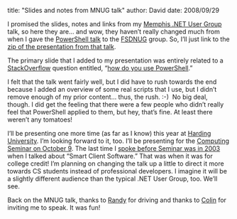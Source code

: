 
title: "Slides and notes from MNUG talk"
author: David
date: 2008/09/29

<p>I promised the slides, notes and links from my <a href="http://mnug.net">Memphis .NET User Group</a> talk, so here they are… and wow, they haven’t really changed much from when I gave the <a href="http://www.mohundro.com/blog/2008/09/09/PowerShellFSDNUGPresentationWithSlidesAndNotes.aspx">PowerShell talk</a> to the <a href="http://fsdnug.org">FSDNUG</a> group. So, I’ll just link to the <a href="http://www.mohundro.com/blog/content/binary/2008-09-08-fsdnug-powershell-presentation.zip">zip of the presentation from that talk</a>.</p> <p></p> <p></p> <p></p> <p></p> <p></p> <p></p> <p></p> <p></p> <p></p> <p>The primary slide that I added to my presentation was entirely related to a <a href="http://stackoverflow.com/">StackOverflow</a> question entitled, “<a href="http://stackoverflow.com/questions/8722/how-do-you-use-powershell">how do you use PowerShell</a>.”</p> <p></p> <p></p> <p></p> <p></p> <p></p> <p></p> <p></p> <p></p> <p></p> <p>I felt that the talk went fairly well, but I did have to rush towards the end because I added an overview of some real scripts that I use, but I didn’t remove enough of my prior content… thus, the rush. :-)&nbsp; No big deal, though. I did get the feeling that there were a few people who didn’t really feel that PowerShell applied to them, but hey, that’s fine. At least there weren’t any tomatoes!</p> <p>I’ll be presenting one more time (as far as I know) this year at <a href="http://www.harding.edu">Harding University</a>. I’m looking forward to it, too. I’ll be presenting for the <a href="http://www.harding.edu/comp/calendar.html">Computing Seminar on October 9</a>. The last time I <a href="http://www.harding.edu/comp/compsem00s.html">spoke before Seminar was in 2003</a> when I talked about “Smart Client Software.” That was when it was for college credit! I’m planning on changing the talk up a little to direct it more towards CS students instead of professional developers. I imagine it will be a slightly different audience than the typical .NET User Group, too. We’ll see.</p> <p>Back on the MNUG talk, thanks to <a href="http://www.mysoftwarestartup.com/">Randy</a> for driving and thanks to <a href="http://www.colinneller.com/blog/">Colin</a> for inviting me to speak. It was fun!</p>
